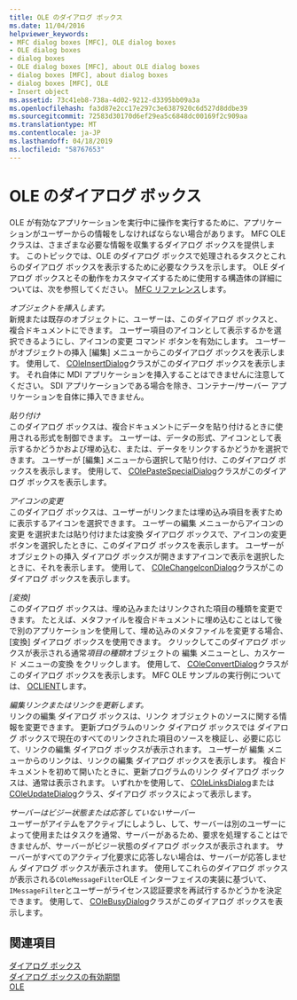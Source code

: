 ```yaml
---
title: OLE のダイアログ ボックス
ms.date: 11/04/2016
helpviewer_keywords:
- MFC dialog boxes [MFC], OLE dialog boxes
- OLE dialog boxes
- dialog boxes
- OLE dialog boxes [MFC], about OLE dialog boxes
- dialog boxes [MFC], about dialog boxes
- dialog boxes [MFC], OLE
- Insert object
ms.assetid: 73c41eb8-738a-4d02-9212-d3395bb09a3a
ms.openlocfilehash: fa3d87e2cc17e297c3e6387920c6d527d8ddbe39
ms.sourcegitcommit: 72583d30170d6ef29ea5c6848dc00169f2c909aa
ms.translationtype: MT
ms.contentlocale: ja-JP
ms.lasthandoff: 04/18/2019
ms.locfileid: "58767653"
---
```

# <a name="dialog-boxes-in-ole"></a>OLE のダイアログ ボックス

OLE が有効なアプリケーションを実行中に操作を実行するために、アプリケーションがユーザーからの情報をしなければならない場合があります。 MFC OLE クラスは、さまざまな必要な情報を収集するダイアログ ボックスを提供します。 このトピックでは、OLE のダイアログ ボックスで処理されるタスクとこれらのダイアログ ボックスを表示するために必要なクラスを示します。 OLE ダイアログ ボックスとその動作をカスタマイズするために使用する構造体の詳細については、次を参照してください。 [MFC リファレンス](../mfc/mfc-desktop-applications.md)します。

*オブジェクトを挿入します。*<br/>
新規または既存のオブジェクトに、ユーザーは、このダイアログ ボックスと、複合ドキュメントにできます。 ユーザー項目のアイコンとして表示するかを選択できるようにし、アイコンの変更 コマンド ボタンを有効にします。 ユーザーがオブジェクトの挿入 [編集] メニューからこのダイアログ ボックスを表示します。 使用して、 [COleInsertDialog](../mfc/reference/coleinsertdialog-class.md)クラスがこのダイアログ ボックスを表示します。 それ自体に MDI アプリケーションを挿入することはできませんに注意してください。 SDI アプリケーションである場合を除き、コンテナー/サーバー アプリケーションを自体に挿入できません。

*貼り付け*<br/>
このダイアログ ボックスは、複合ドキュメントにデータを貼り付けるときに使用される形式を制御できます。 ユーザーは、データの形式、アイコンとして表示するかどうかおよび埋め込む、または、データをリンクするかどうかを選択できます。 ユーザーが [編集] メニューから選択して貼り付け、このダイアログ ボックスを表示します。 使用して、 [COlePasteSpecialDialog](../mfc/reference/colepastespecialdialog-class.md)クラスがこのダイアログ ボックスを表示します。

*アイコンの変更*<br/>
このダイアログ ボックスは、ユーザーがリンクまたは埋め込み項目を表すために表示するアイコンを選択できます。 ユーザーの編集 メニューからアイコンの変更 を選択または貼り付けまたは変換 ダイアログ ボックスで、アイコンの変更 ボタンを選択したときに、このダイアログ ボックスを表示します。 ユーザーがオブジェクトの挿入 ダイアログ ボックスが開きますアイコンで表示を選択したときに、それを表示します。 使用して、 [COleChangeIconDialog](../mfc/reference/colechangeicondialog-class.md)クラスがこのダイアログ ボックスを表示します。

*[変換]*<br/>
このダイアログ ボックスは、埋め込みまたはリンクされた項目の種類を変更できます。 たとえば、メタファイルを複合ドキュメントに埋め込むことはして後で別のアプリケーションを使用して、埋め込みのメタファイルを変更する場合、[変換] ダイアログ ボックスを使用できます。 クリックしてこのダイアログ ボックスが表示される通常*項目の種類*オブジェクトの 編集 メニューとし、カスケード メニューの変換 をクリックします。 使用して、 [COleConvertDialog](../mfc/reference/coleconvertdialog-class.md)クラスがこのダイアログ ボックスを表示します。 MFC OLE サンプルの実行例については、 [OCLIENT](../overview/visual-cpp-samples.md)します。

*編集リンクまたはリンクを更新します。*<br/>
リンクの編集 ダイアログ ボックスは、リンク オブジェクトのソースに関する情報を変更できます。 更新プログラムのリンク ダイアログ ボックスでは ダイアログ ボックスで現在のすべてのリンクされた項目のソースを検証し、必要に応じて、リンクの編集 ダイアログ ボックスが表示されます。 ユーザーが 編集 メニューからのリンクは、リンクの編集 ダイアログ ボックスを表示します。 複合ドキュメントを初めて開いたときに、更新プログラムのリンク ダイアログ ボックスは、通常は表示されます。 いずれかを使用して、 [COleLinksDialog](../mfc/reference/colelinksdialog-class.md)または[COleUpdateDialog](../mfc/reference/coleupdatedialog-class.md)クラス、ダイアログ ボックスによって表示します。

*サーバーはビジー状態または応答していないサーバー*<br/>
ユーザーがアイテムをアクティブにしようし、して、サーバーは別のユーザーによって使用またはタスクを通常、サーバーがあるため、要求を処理することはできませんが、サーバーがビジー状態のダイアログ ボックスが表示されます。 サーバーがすべてのアクティブ化要求に応答しない場合は、サーバーが応答しません ダイアログ ボックスが表示されます。 使用してこれらのダイアログ ボックスが表示される`COleMessageFilter`OLE インターフェイスの実装に基づいて、`IMessageFilter`とユーザーがライセンス認証要求を再試行するかどうかを決定できます。 使用して、 [COleBusyDialog](../mfc/reference/colebusydialog-class.md)クラスがこのダイアログ ボックスを表示します。

## <a name="see-also"></a>関連項目

[ダイアログ ボックス](../mfc/dialog-boxes.md)<br/>
[ダイアログ ボックスの有効期間](../mfc/life-cycle-of-a-dialog-box.md)<br/>
[OLE](../mfc/ole-in-mfc.md)
